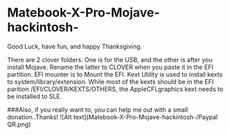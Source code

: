 # Matebook-X-Pro-Mojave-hackintosh-
Good Luck, have fun, and happy Thanksgiving. 

There are 2 clover folders. One is for the USB, and the other is after you install Mojave. Rename the latter to CLOVER when you paste it in the EFI partition. 
EFI mounter is to Mount the EFI.
Kext Utility is used to install kexts to system/library/extension. While most of the kexts should be in the EFI parition /EFI/CLOVER/KEXTS/OTHERS, the AppleCFLgraphics kext needs to be installed to SLE. 

###Also, if you really want to, you can help me out with a small donation..Thanks!
![Alt text](Matebook-X-Pro-Mojave-hackintosh-/Paypal QR.png)
      
